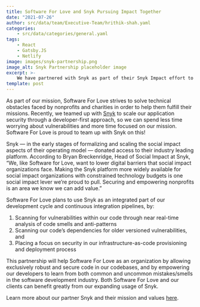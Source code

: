 ```yaml
---
title: Software For Love and Snyk Pursuing Impact Together
date: "2021-07-26"
author: src/data/team/Executive-Team/hrithik-shah.yaml
categories:
    - src/data/categories/general.yaml
tags:
    - React
    - Gatsby.JS
    - Netlify
image: images/snyk-partnership.png
image_alt: Snyk Partnership placeholder image
excerpt: >-
    We have partnered with Snyk as part of their Snyk Impact effort to receive in-kind software security and code integration support.
template: post
---
```


As part of our mission, Software For Love strives to solve technical obstacles faced by nonprofits and charities in order to help them fulfill their missions. Recently, we teamed up with [Snyk](https://snyk.io) to scale our application security through a developer-first approach, so we can spend less time worrying about vulnerabilities and more time focused on our mission.  Software For Love is proud to team up with Snyk on this!

Snyk — in the early stages of formalizing and scaling the social impact aspects of their operating model — donated access to their industry leading platform.  According to Bryan Breckenridge, Head of Social Impact at Snyk, “We, like Software for Love, want to lower digital barriers that social impact organizations face.  Making the Snyk platform more widely available for social impact organizations with constrained technology budgets is one social impact lever we’re proud to pull.  Securing and empowering nonprofits is an area we know we can add value.”

Software For Love plans to use Snyk as an integrated part of our development cycle and continuous integration pipelines, by:
1. Scanning for vulnerabilities within our code through near real-time analysis of code smells and anti-patterns
2. Scanning our code’s dependencies for older versioned vulnerabilities, and
3. Placing a focus on security in our infrastructure-as-code provisioning and deployment process

This partnership will help Software For Love as an organization by allowing exclusively robust and secure code in our codebases, and by empowering our developers to learn from both common and uncommon mistakes/smells in the software development industry. Both Software For Love and our clients can benefit greatly from our expanding usage of Snyk.

Learn more about our partner Snyk and their mission and values [here](https://snyk.io/about/).
